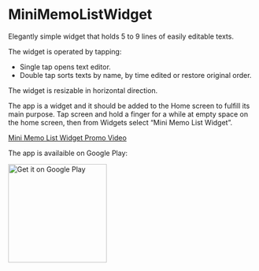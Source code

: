 # MiniMemoListWidget

Elegantly simple widget that holds 5 to 9 lines of easily editable texts.

The widget is operated by tapping:
- Single tap opens text editor.
- Double tap sorts texts by name, by time edited or restore original order.

The widget is resizable in horizontal direction.

The app is a widget and it should be added to the Home screen to fulfill its main purpose.
Tap screen and hold a finger for a while at empty space on the home screen, then
from Widgets select “Mini Memo List Widget”.

<a href="https://youtu.be/hGLxdETmtjA" target="top">Mini Memo List Widget Promo Video</a>

The app is availaible on Google Play:

<a href="https://play.google.com/store/apps/details?id=fi.mabrosim.memowidget" target="top">
   <img alt="Get it on Google Play"
        src="https://play.google.com/intl/en_us/badges/images/apps/en-play-badge.png" width="200"/>
</a>
